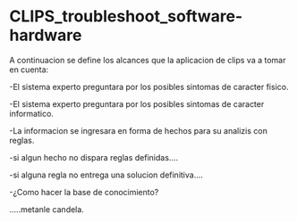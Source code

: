 # CLIPS_troubleshoot_software-hardware
A continuacion se define los alcances que la aplicacion de clips va a tomar en cuenta:


-El sistema experto preguntara por los posibles sintomas de caracter fisico.

-El sistema experto preguntara por los posibles sintomas de caracter informatico.

-La informacion se ingresara en forma de hechos para su analizis con reglas.

-si algun hecho no dispara reglas definidas....

-si alguna regla no entrega una solucion definitiva....

-¿Como hacer la base de conocimiento?


.....metanle candela.
